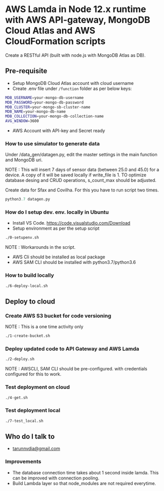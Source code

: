 # AWS Lamda in Node 12.x runtime with AWS API-gateway, MongoDB Cloud Atlas and AWS CloudFormation scripts #

Create a RESTful API (built with node.js with MongoDB Atlas as DB).

## Pre-requisite ##

* Setup MongoDB Cloud Atlas account with cloud username
* Create .env file under `/function` folder as per below keys:

```sh
MDB_USERNAME=your-mongo-db-username
MDB_PASSWORD=your-mongo-db-password
MDB_CLUSTER=your-mongo-sb-cluster-name
MDB_NAME=your-mongo-db-name
MDB_COLLECTION=your-mongo-db-collection-name
AVG_WINDOW=3600

```

* AWS Account with API-key and Secret ready

### How to use simulator to generate data ###

Under /data_gen/datagen.py, edit the master settings in the main function and MongoDB uri.

NOTE : This will insert 7 days of sensor data (between 25.0 and 45.0) for a device. A copy of it will be saved locally if write_file is 1. TO optimize database desing and CRUD operations, s_count_max should be adjusted.

Create data for Sfax and Covilha. For this you have to run script two times.

```python
python3.7 datagen.py
```

### How do I setup dev. env. locally in Ubuntu ###

* Install VS Code. <https://code.visualstudio.com/Download>
* Setup environment as per the setup script

```sh
./0-setupenv.sh
```

NOTE : Workarounds in the script.

* AWS Cli should be installed as local package
* AWS SAM CLI should be installed with python3.7/python3.6

### How to build locally ###

```sh
./6-deploy-local.sh
```

## Deploy to cloud ##

### Create AWS S3 bucket for code versioning ###

NOTE : This is a one time activity only

```sh
./1-create-bucket.sh
```

### Deploy updated code to API Gateway and AWS Lamda ###

```sh
./2-deploy.sh
```

NOTE : AWSCLI, SAM CLI should be pre-configured. with credentials configured for this to work.

### Test deployment on cloud ###

```sh
./4-get.sh
```

### Test deployment local ###

```sh
./7-test_local.sh
```

## Who do I talk to ##

* tarunnvdia@gmail.com

### Improvements ###

* The database connection time takes about 1 second inside lamda. This can be improved with connection pooling.
* Build Lambda layer so that node_modules are not required everytime.
